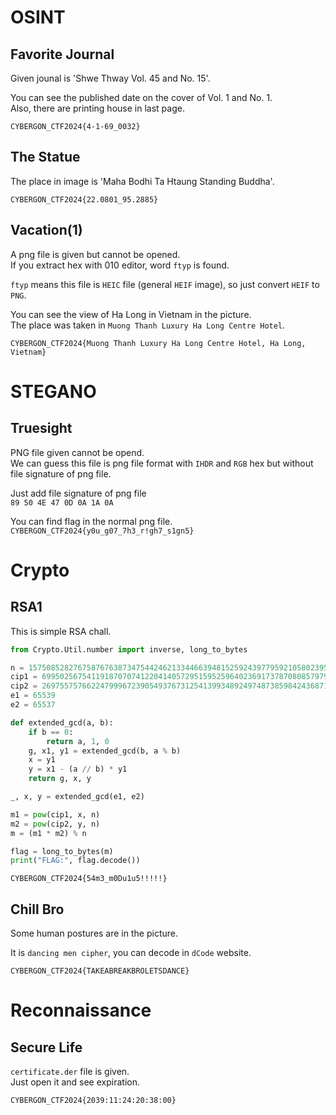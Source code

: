 # OSINT
## Favorite Journal
Given jounal is 'Shwe Thway Vol. 45 and No. 15'.

You can see the published date on the cover of Vol. 1 and No. 1.  
Also, there are printing house in last page.  

`CYBERGON_CTF2024{4-1-69_0032}`

## The Statue
The place in image is 'Maha Bodhi Ta Htaung Standing Buddha'.  

`CYBERGON_CTF2024{22.0801_95.2885}`

## Vacation(1)
A png file is given but cannot be opened.  
If you extract hex with 010 editor, word `ftyp` is found.  

`ftyp` means this file is `HEIC` file  (general `HEIF` image), so just convert `HEIF` to `PNG`.  

You can see the view of Ha Long in Vietnam in the picture.  
The place was taken in `Muong Thanh Luxury Ha Long Centre Hotel`.  

`CYBERGON_CTF2024{Muong Thanh Luxury Ha Long Centre Hotel, Ha Long, Vietnam}`

# STEGANO
## Truesight
PNG file given cannot be opend.  
We can guess this file is png file format with `IHDR` and `RGB` hex but without file signature of png file.  

Just add file signature of png file  
`89 50 4E 47 0D 0A 1A 0A`

You can find flag in the normal png file. 
`CYBERGON_CTF2024{y0u_g07_7h3_r!gh7_s1gn5}`

# Crypto
## RSA1
This is simple RSA chall.  
```python
from Crypto.Util.number import inverse, long_to_bytes

n = 157508528276758767638734754424621334466394815259243977959210580239577661657714722726225362774231543920376913579658052494826650164280151836289734452590647102313381584133512835595817708427222746495824286741840967127393187086028742577763080469063534742728547285121808241078515099307495843605080694383425986909029
cip1 = 69950256754119187070741220414057295159525964023691737870808579797990094306696842507546591858691032981385348052406246203530192324935867616305070637936848926878022662082401090988631324024964630729510728043900454511012552105883413265919300434674823577232105833994040714469215427142851489025266027204415434792116
cip2 = 26975575766224799967239054937673125413993489249748738598424368718984020839138611191333159231531582854571888911372230794559127658721738810364069579050102089465873134218196672846627352697187584137181503188003597560229078494880917705349140663228281705408967589237626894208542139123054938434957445017636202240137
e1 = 65539
e2 = 65537

def extended_gcd(a, b):
    if b == 0:
        return a, 1, 0
    g, x1, y1 = extended_gcd(b, a % b)
    x = y1
    y = x1 - (a // b) * y1
    return g, x, y

_, x, y = extended_gcd(e1, e2)

m1 = pow(cip1, x, n)
m2 = pow(cip2, y, n)
m = (m1 * m2) % n

flag = long_to_bytes(m)
print("FLAG:", flag.decode())
```
`CYBERGON_CTF2024{54m3_m0Du1u5!!!!!}`

## Chill Bro
Some human postures are in the picture.

It is `dancing men cipher`, you can decode in `dCode` website.

`CYBERGON_CTF2024{TAKEABREAKBROLETSDANCE}`


# Reconnaissance
## Secure Life
`certificate.der` file is given.  
Just open it and see expiration.  

`CYBERGON_CTF2024{2039:11:24:20:38:00}`